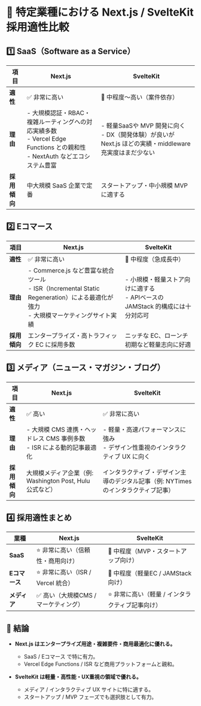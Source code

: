 # 📝 特定業種における Next.js / SvelteKit 採用適性比較


## 1️⃣ SaaS（Software as a Service）

| 項目 | Next.js | SvelteKit |
| --- | --- | --- |
| **適性** | ✅ 非常に高い | 🔹 中程度〜高い（案件依存） |
| **理由** | - 大規模認証・RBAC・複雑ルーティングへの対応実績多数<br>- Vercel Edge Functions との親和性<br>- NextAuth などエコシステム豊富 | - 軽量SaaSや MVP 開発に向く<br>- DX（開発体験）が良いが Next.js ほどの実績・middleware 充実度はまだ少ない |
| **採用傾向** | 中大規模 SaaS 企業で定番 | スタートアップ・中小規模 MVP に適する |


## 2️⃣ Eコマース

| 項目 | Next.js | SvelteKit |
| --- | --- | --- |
| **適性** | ✅ 非常に高い | 🔹 中程度（急成長中） |
| **理由** | - Commerce.js など豊富な統合ツール<br>- ISR（Incremental Static Regeneration）による最適化が強力<br>- 大規模マーケティングサイト実績 | - 小規模・軽量ストア向けに適する<br>- APIベースの JAMStack 的構成には十分対応可 |
| **採用傾向** | エンタープライズ・高トラフィック EC に採用多数 | ニッチな EC、ローンチ初期など軽量志向に好適 |


## 3️⃣ メディア（ニュース・マガジン・ブログ）

| 項目 | Next.js | SvelteKit |
| --- | --- | --- |
| **適性** | ✅ 高い | ✅ 非常に高い |
| **理由** | - 大規模 CMS 連携・ヘッドレス CMS 事例多数<br>- ISR による動的記事最適化 | - 軽量・高速パフォーマンスに強み<br>- デザイン性重視のインタラクティブ UX に向く |
| **採用傾向** | 大規模メディア企業（例: Washington Post, Hulu 公式など） | インタラクティブ・デザイン主導のデジタル記事（例: NYTimes のインタラクティブ記事） |


## 4️⃣ 採用適性まとめ

| 業種 | Next.js | SvelteKit |
| --- | --- | --- |
| **SaaS** | ⭐ 非常に高い（信頼性・商用向け） | 🔹 中程度（MVP・スタートアップ向け） |
| **Eコマース** | ⭐ 非常に高い（ISR / Vercel 統合） | 🔹 中程度（軽量EC / JAMStack向け） |
| **メディア** | ✅ 高い（大規模CMS / マーケティング） | ⭐ 非常に高い（軽量 / インタラクティブ記事向け） |


## 🎯 結論

- **Next.js はエンタープライズ用途・複雑要件・商用最適化に優れる。**
  - SaaS / Eコマース で特に有力。
  - Vercel Edge Functions / ISR など商用プラットフォームと親和。

- **SvelteKit は軽量・高性能・UX重視の領域で優れる。**
  - メディア / インタラクティブ UX サイトに特に適する。
  - スタートアップ / MVP フェーズでも選択肢として有力。
